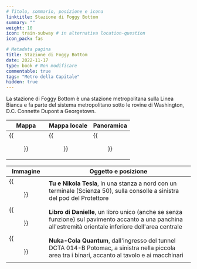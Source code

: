 ```yaml
---
# Titolo, sommario, posizione e icona
linktitle: Stazione di Foggy Bottom
summary: ""
weight: 10
icon: train-subway # in alternativa location-question
icon_pack: fas

# Metadata pagina
title: Stazione di Foggy Bottom
date: 2022-11-17
type: book # Non modificare
commentable: true
tags: "Metro della Capitale"
hidden: true
---
```




La stazione di Foggy Bottom è una stazione metropolitana sulla Linea Bianca e fa parte del sistema metropolitano sotto le rovine di Washington, D.C. Connette Dupont a Georgetown.

| Mappa | Mappa locale | Panoramica |
| ----- | ------------ | ---------- |
| {{<figure src="Foggy_Bottom_loc.webp">}}  | {{<figure src="Metro_Foggy_Bottom_Station_map.webp">}}  | {{<figure src="Foggy_Bottom_station.webp">}}  |

| Immagine | Oggetto e posizione |
| -------- | ------------------- |
| {{<figure src="Nikola_Tesla_and_You_FBS.jpg">}}  |  **Tu e Nikola Tesla**, in una stanza a nord con un terminale (Scienza 50), sulla consolle a sinistra del pod del Protettore |
| {{<figure src="Danielle's_book_FBS-1.webp">}}  | **Libro di Danielle**, un libro unico (anche se senza funzione) sul pavimento accanto a una panchina all'estremità orientale inferiore dell'area centrale  |
| {{<figure src="NCQ_Foggy Bottom_Station.jpg">}}  | **Nuka-Cola Quantum**, dall'ingresso del tunnel DCTA 014-B Potomac, a sinistra nella piccola area tra i binari, accanto al tavolo e ai macchinari  |